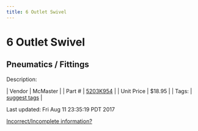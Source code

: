 ```yaml
---
title: 6 Outlet Swivel
---
```


# 6 Outlet Swivel
## Pneumatics / Fittings
Description: 	 

| Vendor | McMaster | 
| Part # | [5203K954](https://www.mcmaster.com/#5203K954) | 
| Unit Price | $18.95 | 
| Tags: | [suggest tags](https://docs.google.com/forms/d/e/1FAIpQLSeWyY8v3RgOty-MyWmh9U0iivNYN_molChYyS-0U-o-kOAv_g/viewform) | 

Last updated: Fri Aug 11 23:35:19 PDT 2017

 [Incorrect/Incomplete information?](https://docs.google.com/forms/d/e/1FAIpQLSeWyY8v3RgOty-MyWmh9U0iivNYN_molChYyS-0U-o-kOAv_g/viewform)